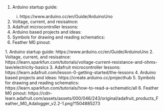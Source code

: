 <ol>
  <li>Arduino startup guide:</li>
    <ol type="i">
    <li>https://www.arduino.cc/en/Guide/ArduinoUno</li>
  </ol>
  <li>Voltage, current, and resisatnce:</li>
  <li>Adafruit microcontroller lessons:</li>
  <li>Arduino based projects and ideas:</li>
  <li>Symbols for drawing and reading schematics:</li>
  <li>Feather M0 pinout:</li>
</ol> 
1. Arduino startup guide:  
https://www.arduino.cc/en/Guide/ArduinoUno 
2. Voltage, current, and resisatnce:  
https://learn.sparkfun.com/tutorials/voltage-current-resistance-and-ohms-law/electricity-basics
3. Adafruit microcontroller lessons:  
https://learn.adafruit.com/lesson-0-getting-started/the-lessons
4. Arduino based projects and ideas:  
https://create.arduino.cc/projecthub
5. Symbols for drawing and reading schematics:  
https://learn.sparkfun.com/tutorials/how-to-read-a-schematic/all
6. Feather M0 pinout:  
https://cdn-learn.adafruit.com/assets/assets/000/046/243/original/adafruit_products_Feather_M0_Adalogger_v2.2-1.png?1504885273

